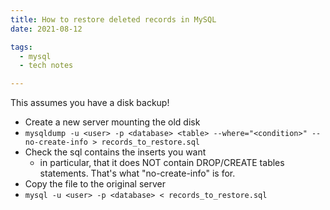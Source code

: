```yaml
---
title: How to restore deleted records in MySQL
date: 2021-08-12

tags:
  - mysql
  - tech notes

---
```

This assumes you have a disk backup!

- Create a new server mounting the old disk
- `mysqldump -u <user> -p <database> <table> --where="<condition>" --no-create-info > records_to_restore.sql`
- Check the sql contains the inserts you want
  - in particular, that it does NOT contain DROP/CREATE tables statements. That's what "no-create-info" is for.
- Copy the file to the original server
- `mysql -u <user> -p <database> < records_to_restore.sql`
